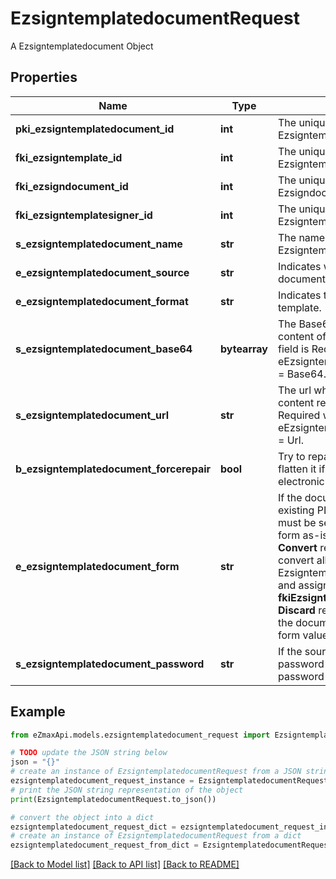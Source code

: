 # EzsigntemplatedocumentRequest

A Ezsigntemplatedocument Object

## Properties

Name | Type | Description | Notes
------------ | ------------- | ------------- | -------------
**pki_ezsigntemplatedocument_id** | **int** | The unique ID of the Ezsigntemplatedocument | [optional] 
**fki_ezsigntemplate_id** | **int** | The unique ID of the Ezsigntemplate | 
**fki_ezsigndocument_id** | **int** | The unique ID of the Ezsigndocument | [optional] 
**fki_ezsigntemplatesigner_id** | **int** | The unique ID of the Ezsigntemplatesigner | [optional] 
**s_ezsigntemplatedocument_name** | **str** | The name of the Ezsigntemplatedocument. | 
**e_ezsigntemplatedocument_source** | **str** | Indicates where to look for the document binary content. | 
**e_ezsigntemplatedocument_format** | **str** | Indicates the format of the template. | [optional] 
**s_ezsigntemplatedocument_base64** | **bytearray** | The Base64 encoded binary content of the document.  This field is Required when eEzsigntemplatedocumentSource &#x3D; Base64. | [optional] 
**s_ezsigntemplatedocument_url** | **str** | The url where the document content resides.  This field is Required when eEzsigntemplatedocumentSource &#x3D; Url. | [optional] 
**b_ezsigntemplatedocument_forcerepair** | **bool** | Try to repair the document or flatten it if it cannot be used for electronic signature. | [optional] 
**e_ezsigntemplatedocument_form** | **str** | If the document contains an existing PDF form this property must be set.  **Keep** leaves the form as-is in the document.  **Convert** removes the form and convert all the existing fields to Ezsigntemplateformfieldgroups and assign them to the specified **fkiEzsigntemplatesignerID**  **Discard** removes the form from the document  **Flatten** prints the form values in the document. | [optional] 
**s_ezsigntemplatedocument_password** | **str** | If the source template is password protected, the password to open/modify it. | [optional] [default to '']

## Example

```python
from eZmaxApi.models.ezsigntemplatedocument_request import EzsigntemplatedocumentRequest

# TODO update the JSON string below
json = "{}"
# create an instance of EzsigntemplatedocumentRequest from a JSON string
ezsigntemplatedocument_request_instance = EzsigntemplatedocumentRequest.from_json(json)
# print the JSON string representation of the object
print(EzsigntemplatedocumentRequest.to_json())

# convert the object into a dict
ezsigntemplatedocument_request_dict = ezsigntemplatedocument_request_instance.to_dict()
# create an instance of EzsigntemplatedocumentRequest from a dict
ezsigntemplatedocument_request_from_dict = EzsigntemplatedocumentRequest.from_dict(ezsigntemplatedocument_request_dict)
```
[[Back to Model list]](../README.md#documentation-for-models) [[Back to API list]](../README.md#documentation-for-api-endpoints) [[Back to README]](../README.md)



